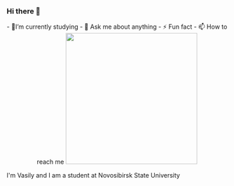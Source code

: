 ### Hi there 👋
<div id="header" align="right">
  <p style="text-align:center;">
    - 🌱I’m currently studying
    - 💬 Ask me about anything
    - ⚡ Fun fact
    - 📫 How to reach me
  <img src="https://media.giphy.com/media/ToMjGpyHdJiioVfdtK0/giphy.gif" width="300"/>
    </p>
</div>

I'm Vasily and I am a student at Novosibirsk State University





